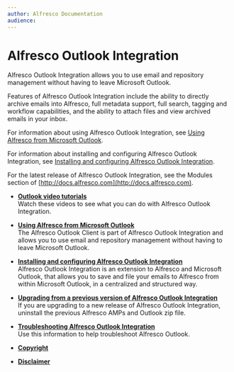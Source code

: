 ```yaml
---
author: Alfresco Documentation
audience: 
---
```


# Alfresco Outlook Integration

Alfresco Outlook Integration allows you to use email and repository management without having to leave Microsoft Outlook.

Features of Alfresco Outlook Integration include the ability to directly archive emails into Alfresco, full metadata support, full search, tagging and workflow capabilities, and the ability to attach files and view archived emails in your inbox.

For information about using Alfresco Outlook Integration, see [Using Alfresco from Microsoft Outlook](Outlook-intro.md).

For information about installing and configuring Alfresco Outlook Integration, see [Installing and configuring Alfresco Outlook Integration](Outlook-install-intro.md).

For the latest release of Alfresco Outlook Integration, see the Modules section of [http://docs.alfresco.com](http://docs.alfresco.com).

-   **[Outlook video tutorials](../topics/Outlook-video-tutorials.md)**  
Watch these videos to see what you can do with Alfresco Outlook Integration.
-   **[Using Alfresco from Microsoft Outlook](../concepts/Outlook-intro.md)**  
The Alfresco Outlook Client is part of Alfresco Outlook Integration and allows you to use email and repository management without having to leave Microsoft Outlook.
-   **[Installing and configuring Alfresco Outlook Integration](../concepts/Outlook-install-intro.md)**  
Alfresco Outlook Integration is an extension to Alfresco and Microsoft Outlook, that allows you to save and file your emails to Alfresco from within Microsoft Outlook, in a centralized and structured way.
-   **[Upgrading from a previous version of Alfresco Outlook Integration](../tasks/Outlook-upgrade.md)**  
If you are upgrading to a new release of Alfresco Outlook Integration, uninstall the previous Alfresco AMPs and Outlook zip file.
-   **[Troubleshooting Alfresco Outlook Integration](../concepts/Outlook-troubleshooting_v2.md)**  
Use this information to help troubleshoot Alfresco Outlook.
-   **[Copyright](../reuse/copyright.md)**  

-   **[Disclaimer](../reuse/disclaimer.md)**  


